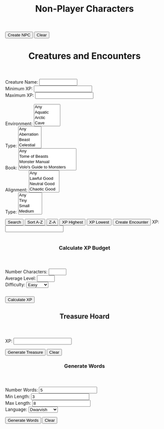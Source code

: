 <!-- Created by Nicole Walter -->
<html>
<head>
<link rel="shortcut icon" type="image/png" href="favicon.png">
<style>
body {
margin-bottom: 200%;
}

input[type=number]{
    width: 70px;
} 

/* Box styles */
.creatureDisplay {
border: none;
padding: 5px;
font: 14 courier-new;
width: 750px;
height: 250px;
overflow: scroll;
}

.npcDisplay {
border: none;
padding: 5px;
font: 14 courier-new;
width: 600px;
height: 300px;
overflow: scroll;
}

.treasureDisplay {
border: none;
padding: 5px;
font: 14 courier-new;
width: 750px;
height: 250px;
overflow: scroll;
}

/* Scrollbar styles */
::-webkit-scrollbar {
width: 5px;
height: 5px;
}

::-webkit-scrollbar-track {
border: 1px solid black;
border-radius: 5px;
}

::-webkit-scrollbar-thumb {
background: black;  
border-radius: 5px;
}

::-webkit-scrollbar-thumb:hover {
background: #88ba1c;  
}
	
table {
  font-family: arial, sans-serif;
  border-collapse: collapse;
  width: 100%;
}

td, th {
  border: 1px solid #dddddd;
  text-align: left;
  padding: 8px;
}

tr:nth-child(even) {
  background-color: #dddddd;
}

.mobileShow { display: none;}
/* Smartphone Portrait and Landscape */
@media only screen
and (min-device-width : 320px)
and (max-device-width : 480px){ .mobileShow { display: inline;}}
	
</style>
</head>
<body>
	
<header>
<h1>Non-Player Characters</h1>
</header>

<form>

</form>
  <button onclick="newNPC()">Create NPC</button>
  <button onclick="clearNPCs()">Clear</button>
  <p class="npcDisplay" id="npcs"></p>
<script>
	
//credit https://github.com/rigoneri/indefinite-article.js
/*
 * indefinite-article.js v1.0.0, 12-18-2011
 * 
 * @author: Rodrigo Neri (@rigoneri)
 * 
 * (The MIT License)
 * 
 * Permission is hereby granted, free of charge, to any person obtaining a copy
 * of this software and associated documentation files (the "Software"), to deal
 * in the Software without restriction, including without limitation the rights
 * to use, copy, modify, merge, publish, distribute, sublicense, and/or sell
 * copies of the Software, and to permit persons to whom the Software is
 * furnished to do so, subject to the following conditions:
 * 
 * The above copyright notice and this permission notice shall be included in
 * all copies or substantial portions of the Software.
 * 
 * THE SOFTWARE IS PROVIDED "AS IS", WITHOUT WARRANTY OF ANY KIND, EXPRESS OR
 * IMPLIED, INCLUDING BUT NOT LIMITED TO THE WARRANTIES OF MERCHANTABILITY,
 * FITNESS FOR A PARTICULAR PURPOSE AND NONINFRINGEMENT. IN NO EVENT SHALL THE
 * AUTHORS OR COPYRIGHT HOLDERS BE LIABLE FOR ANY CLAIM, DAMAGES OR OTHER
 * LIABILITY, WHETHER IN AN ACTION OF CONTRACT, TORT OR OTHERWISE, ARISING FROM,
 * OUT OF OR IN CONNECTION WITH THE SOFTWARE OR THE USE OR OTHER DEALINGS IN
 * THE SOFTWARE. 
 */ 
 function determineArticle(phrase) {
        
    // Getting the first word 
    var match = /\w+/.exec(phrase);
    if (match)
        var word = match[0];
    else
        return "an";
    
    var l_word = word.toLowerCase();
    // Specific start of words that should be preceeded by 'an'
    var alt_cases = ["honest", "hour", "hono"];
    for (var i in alt_cases) {
        if (l_word.indexOf(alt_cases[i]) == 0)
            return "an";
    }
    
    // Single letter word which should be preceeded by 'an'
    if (l_word.length == 1) {
        if ("aedhilmnorsx".indexOf(l_word) >= 0)
            return "an";
        else
            return "a";
    }
    
    // Capital words which should likely be preceeded by 'an'
    if (word.match(/(?!FJO|[HLMNS]Y.|RY[EO]|SQU|(F[LR]?|[HL]|MN?|N|RH?|S[CHKLMNPTVW]?|X(YL)?)[AEIOU])[FHLMNRSX][A-Z]/)) {
        return "an";
    }
    
    // Special cases where a word that begins with a vowel should be preceeded by 'a'
    regexes = [/^e[uw]/, /^onc?e\b/, /^uni([^nmd]|mo)/, /^u[bcfhjkqrst][aeiou]/]
    for (var i in regexes) {
        if (l_word.match(regexes[i]))
            return "a"
    }
    
    // Special capital words (UK, UN)
    if (word.match(/^U[NK][AIEO]/)) {
        return "a";
    }
    else if (word == word.toUpperCase()) {
        if ("aedhilmnorsx".indexOf(l_word[0]) >= 0)
            return "an";
        else 
            return "a";
    }
    
    // Basic method of words that begin with a vowel being preceeded by 'an'
    if ("aeiou".indexOf(l_word[0]) >= 0)
        return "an";
    
    // Instances where y follwed by specific letters is preceeded by 'an'
    if (l_word.match(/^y(b[lor]|cl[ea]|fere|gg|p[ios]|rou|tt)/))
        return "an";
    
    return "a";
}

//credit https://github.com/Edwin-Pratt/js-markov
/*
MIT License

Copyright (c) 2019 Edwin Pratt

Permission is hereby granted, free of charge, to any person obtaining a copy
of this software and associated documentation files (the "Software"), to deal
in the Software without restriction, including without limitation the rights
to use, copy, modify, merge, publish, distribute, sublicense, and/or sell
copies of the Software, and to permit persons to whom the Software is
furnished to do so, subject to the following conditions:

The above copyright notice and this permission notice shall be included in all
copies or substantial portions of the Software.

THE SOFTWARE IS PROVIDED "AS IS", WITHOUT WARRANTY OF ANY KIND, EXPRESS OR
IMPLIED, INCLUDING BUT NOT LIMITED TO THE WARRANTIES OF MERCHANTABILITY,
FITNESS FOR A PARTICULAR PURPOSE AND NONINFRINGEMENT. IN NO EVENT SHALL THE
AUTHORS OR COPYRIGHT HOLDERS BE LIABLE FOR ANY CLAIM, DAMAGES OR OTHER
LIABILITY, WHETHER IN AN ACTION OF CONTRACT, TORT OR OTHERWISE, ARISING FROM,
OUT OF OR IN CONNECTION WITH THE SOFTWARE OR THE USE OR OTHER DEALINGS IN THE
SOFTWARE.
*/
class Markov {
  constructor (type = 'text') {
    // The type of values
    if (type === 'text') {
      this.type = type
    } else if (type === 'numeric') {
      this.type = type
    } else {
      throw new Error(
        'The Markov Chain can only accept the following types: numeric or text'
      )
    }

    // This is an array that will hold all of our states
    this.states = []

    // This is an object which will contain a list of each possible outcome
    this.possibilities = {}

    // This variable holds the order
    this.order = 3

    if (this.type === 'text') {
      // This array will keep track of all the possible ways to start a sentence
      this.start = []
    }
  }

  // Add a single state or states
  addStates (state) {
    if (Array.isArray(state)) {
      this.states = Array.from(state)
    } else {
      this.states.push(state)
    }
  }

  // Clear the Markov Chain completely
  clearChain () {
    this.states = []

    if (this.type === 'text') {
      this.start = []
    }

    this.possibilities = {}
    this.order = 3
  }

  // Clear the states
  clearState () {
    this.states = []

    if (this.type === 'text') {
      this.start = []
    }
  }

  // Clear the possibilities
  clearPossibilities () {
    this.possibilities = {}
  }

  // Get the states
  getStates () {
    return this.states
  }

  // Set the order
  setOrder (order = 3) {
    if (typeof order !== 'number') {
      console.error('Markov.setOrder: Order is not a number. Defaulting to 3.')
      order = 3
    }

    if (order <= 0) {
      console.error(
        'Markov.setOrder: Order is not a positive number. Defaulting to 3.'
      )
    }

    if (this.type === 'numeric') {
      console.warn(
        'The Markov Chain only accepts numerical data. Therefore, the order does not get used.\nThe order may be used by you to simulate an ID for the Markov Chain if required'
      )
    }

    this.order = order
  }

  // Get the order
  getOrder () {
    if (this.type === 'numeric') {
      console.warn(
        'The Markov Chain only accepts numerical data. Therefore, the order does not get used.\nThe order may be used by you to simulate an ID for the Markov Chain if required'
      )
    }

    return this.order
  }

  // Get the whole list of possibilities or a single possibility
  getPossibilities (possibility) {
    if (possibility) {
      if (this.possibilities[possibility] !== undefined) {
        return this.possibilities[possibility]
      } else {
        throw new Error('There is no such possibility called ' + possibility)
      }
    } else {
      return this.possibilities
    }
  }

  // Train the markov chain
  train (order) {
    this.clearPossibilities()

    if (order) {
      this.order = order
    }

    if (this.type === 'text') {
      for (let i = 0; i < this.states.length; i++) {
        this.start.push(this.states[i].substring(0, this.order))

        for (let j = 0; j <= this.states[i].length - this.order; j++) {
          const gram = this.states[i].substring(j, j + this.order)

          if (!this.possibilities[gram]) {
            this.possibilities[gram] = []
          }

          this.possibilities[gram].push(this.states[i].charAt(j + this.order))
        }
      }
    } else if (this.type === 'numeric') {
      for (let i = 0; i < this.states.length; i++) {
        const { state, predictions } = this.states[i]

        if (!this.possibilities[state]) {
          this.possibilities[state] = []
        }

        this.possibilities[state].push(...predictions)
      }
    }
  }

  // Generate output
  generateRandom (chars = 15) {
    if (this.type === 'text') {
      const startingState = this.random(this.start, 'array')
      let result = startingState
      let current = startingState
      let next = ''

      for (let i = 0; i < chars - this.order; i++) {
        next = this.random(this.possibilities[current], 'array')

        if (!next) {
          break
        }

        result += next
        current = result.substring(result.length - this.order, result.length)
      }

      return result
    } else if (this.type === 'numeric') {
      const possibilities = []

      for (let i = 0; i < chars; ++i) {
        const key = this.random(this.possibilities, 'object')

        if (Math.random() < 0.5) {
          possibilities.push(parseInt(key))
        } else {
          possibilities.push(parseInt(this.predict(key)))
        }
      }

      return possibilities
    }
  }

  // Generate a random value
  random (obj, type) {
    if (Array.isArray(obj) && type === 'array') {
      const index = Math.floor(Math.random() * obj.length)

      return obj[index]
    }

    if (typeof obj === 'object' && type === 'object') {
      const keys = Object.keys(obj)
      const index = Math.floor(Math.random() * keys.length)

      return keys[index]
    }
  }

  // Predict outcome - numeric only (might be a TODO)
  predict (value) {
    if (this.type === 'numeric') {
      if (this.possibilities[value]) {
        return this.random(this.possibilities[value], 'array')
      } else {
        console.error('The markov chain could not find a possibility')
      }
    } else {
      throw new Error(
        'The predict function only works with numerical values - for now'
      )
    }
  }

  getType () {
    return this.type
  }

  setType (type = 'text') {
    if (type === 'text' || type === 'numeric') {
      this.clearChain()
      this.type = type
    } else {
      throw new Error('Invalid type: ' + type)
    }
  }
}

function trainMarkovChain(strings){
    
    var splitstrings = [];
    
    for(var i = 0;i < strings.length;i++){
    	splitstrings.push(String(strings[i].split("").join(" ")));
    }
        
    var markov = new Markov();

    // Add some states
    markov.addStates(splitstrings);

    // Train the Markov Chain
    markov.train();

	return markov;    
}
		
function truncateString(str, num) {
	if (str.length <= num) {
 	   return str
  	}
  	return str.slice(0, num);
}

function generateWord(markov, numberwords, proper, maxlen, minlen){

	function generateWord(){
		var word = markov.generateRandom(100).replaceAll(",", "").replaceAll(" ", ""); 
		while(word.length < minlen){
			word += markov.generateRandom(100).replaceAll(",", "").replaceAll(" ", "");
		}
		
		word = truncateString(word, maxlen);

		if(proper){
			word = word.toLowerCase();
			return capitalize(word);
		} else{
			return word;
		}
    }
    
	var output = [];

	if(numberwords == 1){
    	output.push(generateWord());
    } else {
    	for(var j=0;j<numberwords;j++){
        	output.push(generateWord());
        }
    }
    
    return output;
}

var stats = [
    "STR",
    "DEX",
    "CON",
    "INT",
    "WIS",
    "CHA",
    "BEA"
];

function generateStats(){
	var numberstats = returnRandom([1, 2, 3]);
    
    var mystats = Array.from(stats);
    
    var chosenstats = [];
    for(var x=0;x<numberstats;x++){
		var chosenstat = returnRandom(mystats);
        mystats = removeValue(mystats, chosenstat);
        chosenstats.push(chosenstat);
    }
    
    for(var y=0;y<chosenstats.length;y++){
    	var modifier = returnRandom(["+4", "+3", "+2", "+1", "-1", "-2", "-3", "-4"]);
        chosenstats[y] += " " + modifier;
    }
    
    function statOrdinal(stat){
    	if(stat.includes("STR")){
        	return 1;
        }else if(stat.includes("DEX")){
        	return 2;
        }else if(stat.includes("CON")){
        	return 3;
        }else if(stat.includes("INT")){
        	return 4;
        }else if(stat.includes("WIS")){
        	return 5;
        }else if(stat.includes("CHA")){
        	return 6;
        }else if(stat.includes("BEA")){
        	return 7;
        }else{
        	return 0;
        }
    }
    
    var output = chosenstats.sort(function(a, b){return statOrdinal(a) - statOrdinal(b)});
    
    return output.join(" / ");
}

//all global npc variables (global so they are only loaded once) go here
var sexualities = ["Ace", "Straight", "Bisexual","Gay", "Queer"];
var genders = ["Male", "Female"];
var ages = ["Young","Middle-Aged","Old"];
var traits = loadFile("FILES\\NPC\\" + "TRAITS" + ".txt").split("<br>");
var ideals = loadFile("FILES\\NPC\\" + "IDEALS" + ".txt").split("<br>");
var emotions = loadFile("FILES\\NPC\\" + "EMOTIONS" + ".txt").split("<br>");
var locales = loadFile("FILES\\NPC\\" + "LOCALES" + ".txt").split("<br>");
var activities = loadFile("FILES\\NPC\\" + "ACTIVITIES" + ".txt").split("<br>");
var trades = loadFile("FILES\\NPC\\" + "TRADES" + ".txt").split("<br>");
var races = loadFile("FILES\\NPC\\" + "RACES" + ".txt").split("<br>");

//load languages
var lang_raw_human = loadFile("FILES\\NPC\\LANGUAGES\\" + "HUMAN" + ".txt").split("<br>");
var lang_raw_elvish = loadFile("FILES\\NPC\\LANGUAGES\\" + "ELVISH" + ".txt").split("<br>");
var lang_raw_aasimar = loadFile("FILES\\NPC\\LANGUAGES\\" + "AASIMAR" + ".txt").split("<br>");
var lang_raw_beastfolk = loadFile("FILES\\NPC\\LANGUAGES\\" + "BEASTFOLK" + ".txt").split("<br>");
var lang_raw_dragonborn = loadFile("FILES\\NPC\\LANGUAGES\\" + "DRAGONBORN" + ".txt").split("<br>");
var lang_raw_dwarvish = loadFile("FILES\\NPC\\LANGUAGES\\" + "DWARVISH" + ".txt").split("<br>");
var lang_raw_firbolg = loadFile("FILES\\NPC\\LANGUAGES\\" + "FIRBOLG" + ".txt").split("<br>");
var lang_raw_genasi = loadFile("FILES\\NPC\\LANGUAGES\\" + "GENASI" + ".txt").split("<br>");
var lang_raw_gith = loadFile("FILES\\NPC\\LANGUAGES\\" + "GITH" + ".txt").split("<br>");
var lang_raw_gnomish = loadFile("FILES\\NPC\\LANGUAGES\\" + "GNOMISH" + ".txt").split("<br>");
var lang_raw_goblinoid = loadFile("FILES\\NPC\\LANGUAGES\\" + "GOBLINOID" + ".txt").split("<br>");
var lang_raw_goliath = loadFile("FILES\\NPC\\LANGUAGES\\" + "GOLIATH" + ".txt").split("<br>");
var lang_raw_halfling = loadFile("FILES\\NPC\\LANGUAGES\\" + "HALFLING" + ".txt").split("<br>");
var lang_raw_kenku = loadFile("FILES\\NPC\\LANGUAGES\\" + "KENKU" + ".txt").split("<br>");
var lang_raw_kobold = loadFile("FILES\\NPC\\LANGUAGES\\" + "KOBOLD" + ".txt").split("<br>");
var lang_raw_lizardfolk = loadFile("FILES\\NPC\\LANGUAGES\\" + "LIZARDFOLK" + ".txt").split("<br>");
var lang_raw_orcish = loadFile("FILES\\NPC\\LANGUAGES\\" + "ORCISH" + ".txt").split("<br>");
var lang_raw_shifter = loadFile("FILES\\NPC\\LANGUAGES\\" + "SHIFTER" + ".txt").split("<br>");
var lang_raw_tabaxi = loadFile("FILES\\NPC\\LANGUAGES\\" + "TABAXI" + ".txt").split("<br>");
var lang_raw_tiefling = loadFile("FILES\\NPC\\LANGUAGES\\" + "TIEFLING" + ".txt").split("<br>");
var lang_raw_triton = loadFile("FILES\\NPC\\LANGUAGES\\" + "TRITON" + ".txt").split("<br>");
var lang_raw_warforged = loadFile("FILES\\NPC\\LANGUAGES\\" + "WARFORGED" + ".txt").split("<br>");
var lang_raw_yuanti = loadFile("FILES\\NPC\\LANGUAGES\\" + "YUAN TI" + ".txt").split("<br>");


//generate language changes
var lang_human = trainMarkovChain(lang_raw_human);
var lang_elvish = trainMarkovChain(lang_raw_elvish);
var lang_aasimar = trainMarkovChain(lang_raw_aasimar);
var lang_beastfolk = trainMarkovChain(lang_raw_beastfolk);
var lang_dragonborn = trainMarkovChain(lang_raw_dragonborn);
var lang_dwarvish = trainMarkovChain(lang_raw_dwarvish);
var lang_firbolg = trainMarkovChain(lang_raw_firbolg);
var lang_genasi = trainMarkovChain(lang_raw_genasi);
var lang_gith = trainMarkovChain(lang_raw_gith);
var lang_gnomish = trainMarkovChain(lang_raw_gnomish);
var lang_goblinoid = trainMarkovChain(lang_raw_goblinoid);
var lang_goliath = trainMarkovChain(lang_raw_goliath);
var lang_halfling = trainMarkovChain(lang_raw_halfling);
var lang_kenku = trainMarkovChain(lang_raw_kenku);
var lang_kobold = trainMarkovChain(lang_raw_kobold);
var lang_lizardfolk = trainMarkovChain(lang_raw_lizardfolk);
var lang_orcish = trainMarkovChain(lang_raw_orcish);
var lang_shifter = trainMarkovChain(lang_raw_shifter);
var lang_tabaxi = trainMarkovChain(lang_raw_tabaxi);
var lang_tiefling = trainMarkovChain(lang_raw_tiefling);
var lang_triton = trainMarkovChain(lang_raw_triton);
var lang_warforged = trainMarkovChain(lang_raw_warforged);
var lang_yuanti = trainMarkovChain(lang_raw_yuanti);

//determine name by race
function determineName(primaryrace){
	var output = [];
    
	switch(primaryrace){
    	case "Dwarf":
        	output = generateWord(lang_dwarvish, 2, true, 12, 8);
            	break;
	case "Elf":
		output = generateWord(lang_elvish, 4, true, 8, 6);
		break;
	case "Halfling":
		output = generateWord(lang_halfling, 5, true, 6, 2);
		break;
	case "Human":
		output = generateWord(lang_human, 2, true, 8, 3);
		break;
	case "Dragonborn":
		output = generateWord(lang_dragonborn, 1, true, 20, 15);
		break;
	case "Gnome":
		output = generateWord(lang_gnome, 3, true, 8, 6);
		break;
	case "Aasimar":
		output = generateWord(lang_aasimar, 1, true, 25, 5);
		break;
	case "Tiefling":
		output = generateWord(lang_tiefling, 1, true, 25, 5);
		break;
	case "Shifter":
		output = generateWord(lang_shifter, 1, true, 4, 2);
		break;
	case "Gith":
		output = generateWord(lang_gith, 2, true, 25, 5);
		break;
	case "Firbolg":
		output = generateWord(lang_firbolg, 1, true, 12, 10);
		break;
	case "Goliath":
		output = generateWord(lang_goliath, 2, true, 25, 5);
		break;
	case "Kenku":
		output = generateWord(lang_kenku, 1, true, 5, 2);
		break;
	case "Lizardfolk":
		output = generateWord(lang_lizardfolk, 2, true, 20, 5);
		break;
	case "Tabaxi":
		output = generateWord(lang_tabaxi, 2, true, 20, 5);
		break;
	case "Triton":
		output = generateWord(lang_triton, 3, true, 18, 12);
		break;
	case "Goblinoid":
		output = generateWord(lang_goblinoid, 6, true, 4, 2);
		break;
	case "Kobold":
		output = generateWord(lang_kobold, 2, true, 20, 5);
		break;
	case "Yuan Ti":
		output = generateWord(lang_yuanti, 1, true, 30, 5);
		break;
	case "Orc":
		output = generateWord(lang_orcish, 2, true, 20, 5);
		break;
	case "Warforged":
		output = generateWord(lang_warforged, 1, true, 20, 5);
		break;
	case "Beastfolk":
		output = generateWord(lang_beastfolk, 2, true, 20, 5);
		break;
	case "Genasi":
		output = generateWord(lang_genasi, 2, true, 20, 5);
		break;	
    	default:
        	output = generateWord(lang_human, 2, true, 12, 2);
    }
    
    return output.join(" ");
}

function constructNPC(){
	/*
     NPC Design
      /Name
      /Trait /Age /Sexuality /Gender /Race
      /Stats, Values /Ideal, Feels /Emotion
      Born /Locale, grew up /Activity, currently works as a /Trade
    */

	//pick a random trait / age / sexuality / gender
    var trait = returnRandom(traits).toLowerCase();
    var age = returnRandom(ages).toLowerCase();
    var sexuality = returnRandom(sexualities).toLowerCase();
    var gender = returnRandom(genders).toLowerCase();
    
    //pick a random race
	var race = returnRandom(races);
    
    var primaryrace = race.split("-")[0];
    var descriprace = race.split("-")[1];
	
    var name = determineName(primaryrace);

	//generate stats
    var stats = generateStats();
    
    //pick a random ideal / emotion / locale / activity / trade
    var ideal = returnRandom(ideals).toLowerCase();
    var emotion = returnRandom(emotions).toLowerCase();
    var locale = returnRandom(locales);
    var activity = returnRandom(activities);
    var trade = returnRandom(trades).toLowerCase();
    trade = determineArticle(trade) + " " + trade;
	
	return name + "<br>" + trait + " " + age + " " + sexuality + " " + gender + " " + descriprace + "<br>" + "Values " + ideal + " | Feels " + emotion + " | " + stats + "<br>" + "Born " + locale + ", grew up " + activity + ", currently is " + trade + ".";
}

function newNPC(){	
    var output = constructNPC();
    
    var current = document.getElementById("npcs").innerHTML;
    
    document.getElementById("npcs").innerHTML = output + "<br><br>" + current;
}

function clearNPCs(){
	document.getElementById("npcs").innerHTML = "";
}

function removeValue(array, value){
	var output = [];
    
    for(var t=0;t<array.length;t++){
    	if(array[t] == value){
        	//dont keep it	
        }else{
        	output.push(array[t]);
        }
    }
    
    return output;
}

function returnRandom(array){
	return array[Math.floor(Math.random() * array.length)];
}

function capitalize(string){
	return string.charAt(0).toUpperCase() + string.slice(1);
}

function isEmpty(value){
  return (value == null || value.length === 0);
}

function calculateXP() {
  var level = document.getElementById("level").value;
  var numchar = document.getElementById("numchar").value;
  var difficulty = document.getElementById("difficulty").value;
  var xp = "";
  
  function easyXP(){
	switch(level) {
		case "1":
			return (25 * numchar);
			break;
		case "2":
			return (50 * numchar);
			break;
		case "3":
			return (75 * numchar);
			break;
		case "4":
			return (125 * numchar);
			break;
		case "5":
			return (250 * numchar);
			break;
		case "6":
			return (300 * numchar);
			break;
		case "7":
			return (350 * numchar);
			break;
		case "8":
			return (450 * numchar);
			break;
		case "9":
			return (550 * numchar);
			break;
		case "10":
			return (600 * numchar);
			break;
		case "11":
			return (800 * numchar);
			break;
		case "12":
			return (1000 * numchar);
			break;
		case "13":
			return (1100 * numchar);
			break;
		case "14":
			return (1250 * numchar);
			break;
		case "15":
			return (1400 * numchar);
			break;
		case "16":
			return (1600 * numchar);
			break;
		case "17":
			return (2000 * numchar);
			break;
		case "18":
			return (2100 * numchar);
			break;
		case "19":
			return (2400 * numchar);
			break;
		case "20":
			return (2800 * numchar);
			break;
		default: 
			return 0;
	 }
	}
	
	function mediumXP(){
	switch(level) {
		case "1":
			return (50 * numchar);
			break;
		case "2":
			return (100 * numchar);
			break;
		case "3":
			return (150 * numchar);
			break;
		case "4":
			return (250 * numchar);
			break;
		case "5":
			return (500 * numchar);
			break;
		case "6":
			return (600 * numchar);
			break;
		case "7":
			return (750 * numchar);
			break;
		case "8":
			return (900 * numchar);
			break;
		case "9":
			return (1100 * numchar);
			break;
		case "10":
			return (1200 * numchar);
			break;
		case "11":
			return (1600 * numchar);
			break;
		case "12":
			return (2000 * numchar);
			break;
		case "13":
			return (2200 * numchar);
			break;
		case "14":
			return (2500 * numchar);
			break;
		case "15":
			return (2800 * numchar);
			break;
		case "16":
			return (3200 * numchar);
			break;
		case "17":
			return (3900 * numchar);
			break;
		case "18":
			return (4200 * numchar);
			break;
		case "19":
			return (4900 * numchar);
			break;
		case "20":
			return (5700 * numchar);
			break;
		default: 
			return 0;
	 }
	}
	
	function hardXP(){
	switch(level) {
		case "1":
			return (75 * numchar);
			break;
		case "2":
			return (150 * numchar);
			break;
		case "3":
			return (225 * numchar);
			break;
		case "4":
			return (375 * numchar);
			break;
		case "5":
			return (750 * numchar);
			break;
		case "6":
			return (900 * numchar);
			break;
		case "7":
			return (1100 * numchar);
			break;
		case "8":
			return (1400 * numchar);
			break;
		case "9":
			return (1600 * numchar);
			break;
		case "10":
			return (1900 * numchar);
			break;
		case "11":
			return (2400 * numchar);
			break;
		case "12":
			return (3000 * numchar);
			break;
		case "13":
			return (3400 * numchar);
			break;
		case "14":
			return (3800 * numchar);
			break;
		case "15":
			return (4300 * numchar);
			break;
		case "16":
			return (4800 * numchar);
			break;
		case "17":
			return (5900 * numchar);
			break;
		case "18":
			return (6300 * numchar);
			break;
		case "19":
			return (7300 * numchar);
			break;
		case "20":
			return (8500 * numchar);
			break;
		default: 
			return 0;
	 }
	}
	
	function deadlyXP(){
	switch(level) {
		case "1":
			return (100 * numchar);
			break;
		case "2":
			return (200 * numchar);
			break;
		case "3":
			return (400 * numchar);
			break;
		case "4":
			return (500 * numchar);
			break;
		case "5":
			return (1100 * numchar);
			break;
		case "6":
			return (1400 * numchar);
			break;
		case "7":
			return (1700 * numchar);
			break;
		case "8":
			return (2100 * numchar);
			break;
		case "9":
			return (2400 * numchar);
			break;
		case "10":
			return (2800 * numchar);
			break;
		case "11":
			return (3600 * numchar);
			break;
		case "12":
			return (4500 * numchar);
			break;
		case "13":
			return (5100 * numchar);
			break;
		case "14":
			return (5700 * numchar);
			break;
		case "15":
			return (6400 * numchar);
			break;
		case "16":
			return (7200 * numchar);
			break;
		case "17":
			return (8800 * numchar);
			break;
		case "18":
			return (9500 * numchar);
			break;
		case "19":
			return (10900 * numchar);
			break;
		case "20":
			return (12700 * numchar);
			break;
		default: 
			return 0;
	 }
	}
  
  switch(difficulty){
     case "Easy":
        xp = easyXP();
        break;
     case "Medium":
        xp = mediumXP();
        break;
     case "Hard":
     	xp = hardXP();
        break;
     case "Deadly":
     	xp = deadlyXP();
        break;
     default: 
     	xp = 0;
  };
  document.getElementById("xpbudget").innerHTML = xp + " XP";
  document.getElementById("encounterxp").value = xp;
  document.getElementById("treasurexp").value = xp;
}

function loadFile(filePath){
	  var result = null;
	  var xmlhttp = new XMLHttpRequest();
	  xmlhttp.open("GET", filePath, false);
	  xmlhttp.send();
	  if (xmlhttp.status==200) {
		result = xmlhttp.responseText;
	  }
	  result = result.split("/");
	  var output = "";
	  var i;
	  for (i = 0; i < result.length; i++) {
	    var linebreak = "";
	    if(i == result.length-1){
	    	linebreak = "";
	    }else{
	    	linebreak = "<br>";
	    }
	    output += result[i] + linebreak;
	  }
	  return output;
}

function creatureSearch(){
	document.getElementById("totalEncounterXP").innerHTML = "";

	var output = "";
    
    var selectElement = document.getElementById('environment');
	var environments = Array.from(selectElement.selectedOptions).map(option => option.value);
    
    if(environments.length == 0){
    	environments = [
		"Aquatic",
		"Arctic",
		"Cave",
		"Coast",
		"Desert",
		"Dungeon",
		"Forest",
		"Grassland",
		"Mountain",
		"Planar",
		"Ruins",
		"Swamp",
		"Underground",
		"Urban"
		]
   	 }
    
	for (var i = 0; i < environments.length; i++) {
    		var filename = "FILES\\CREATURES\\" + environments[i].toUpperCase() + ".txt";
		output += loadFile(filename).replaceAll("|", " | ");
	}
	
	var deduped = output.split("<br>");
	output = deduped.filter(function(value, index, self) { 
	    return self.indexOf(value) === index;
	});
    
    var tofilter = Array.from(output);
	var filtered = new Array();
    
    for (var j = 0; j < tofilter.length; j++) {
    	var creature = tofilter[j].split(" | ");
        var name = String(creature[0]);
        var size = String(creature[1]);
        var type = String(creature[2]);
        var alignment = String(creature[3]);
        var xp = String(creature[4]);
        var book = String(creature[5]);
        
        var xpint = parseInt(xp.replaceAll(",", ""));
	var typewithoutsubtype = type.split("(")[0];
        var bookwithoutpage = String(book.split("p.")[0]);
        
        if(
        	filterName(name.toLowerCase()) ||
            filterXP(xpint) ||
            filterType(typewithoutsubtype.slice().trim()) ||
            filterBook(bookwithoutpage.slice().trim()) ||
            filterAlignment(alignment.slice().trim()) ||
            filterSize(size.slice().trim()) ||
            isEmpty(name)
        ){
        	continue;
        }
        
        var newcreature = [name, size, type, alignment, xp, book];
        filtered.push(newcreature.join(" | "));
    }
    
    output = filtered;
	document.getElementById("creatures").innerHTML = output.join("<br>");
}

//if filter returns true, we do filter the row
function filterName(name){
	var namefilter = String(document.getElementById("crname").value).slice(0).toLowerCase();
    if (isEmpty(name) || 
    	isEmpty(namefilter) ||
		name.includes(namefilter)        
        ){
    	return false;
    } else {
    	return true;
    }
}

//filter row if minxp is not null && less than xp
//same in reverse for maxxp
function filterXP(xp){
	var minxp = document.getElementById("minxp").value;
    var maxxp = document.getElementById("maxxp").value;
    
    if(!isEmpty(minxp) && minxp > xp) {
    	return true;
    }
    
    if(!isEmpty(maxxp) && maxxp < xp) {
    	return true;
    }
    
	return false;
}

//filter if the typefilters are not null, and the type is not included
function filterType(type){
    var typefilters = Array.from(document.getElementById('creaturetype').selectedOptions).map(({ value }) => value).join(",");
    
    if(!isEmpty(typefilters) && !(typefilters.includes(type))) {
    	return true;
    }
    
    return false;
}

function filterBook(book){
	var bookfilters = Array.from(document.getElementById('book').selectedOptions).map(({ value }) => value).join(",").trim();
    
    if(!isEmpty(bookfilters) && !(bookfilters.includes(book))) {
    	return true;
    }
    
    return false;
}

function filterAlignment(alignment){
	var alignmentfilters = Array.from(document.getElementById('alignment').selectedOptions).map(({ value }) => value).join(",").trim();
    
    if(!isEmpty(alignmentfilters) && !(alignmentfilters.includes(alignment))) {
    	return true;
    }
    
    return false;
}

function filterSize(size){
	var sizefilters = Array.from(document.getElementById('size').selectedOptions).map(({ value }) => value).join(",").trim();
    
    if(!isEmpty(sizefilters) && !(sizefilters.includes(size))) {
    	return true;
    }
    
    return false;
}

function sortAlphabeticallyAscending(){
	var output = document.getElementById("creatures").innerHTML.split("<br>");
    
    output = output.sort();
    
    document.getElementById("creatures").innerHTML = output.join("<br>");
}

function sortAlphabeticallyDescending(){
	var output = document.getElementById("creatures").innerHTML.split("<br>");
    
    output = output.sort().reverse();
    
    document.getElementById("creatures").innerHTML = output.join("<br>");
}

function sortXP(ascending){
	var creatures = document.getElementById("creatures").innerHTML.split("<br>");
    
    var splitapart = [];
    for (var j = 0; j < creatures.length; j++) {
    	var creature = creatures[j].split(" | ");
        splitapart.push(creature);
    }
    
    splitapart = splitapart.sort(function(a, b) {
      return parseInt(a[4].replace(",", "")) - parseInt(b[4].replace(",", ""));
    })
    
    if(!ascending){
    	splitapart = splitapart.reverse();
    }
    
    var output = [];
    for (var j = 0; j < splitapart.length; j++) {
    	var creature = splitapart[j];
        output.push(creature.join(" | "));
    }
        
    document.getElementById("creatures").innerHTML = output.join("<br>");
}

function generateEncounter(){
	creatureSearch();
	var rawcreatures = document.getElementById("creatures").innerHTML.split("<br>");
    
    var splitapart = [];
    for (var j = 0; j < rawcreatures.length; j++) {
    	var creature = rawcreatures[j].split(" | ");
        splitapart.push(creature);
    }
    
    var totalxp = document.getElementById("encounterxp").value;
    
    var currentxp = 0;
    var rawtotalcreaturexp = 0;
    
    var creatures = Array.from(splitapart);
    var encounter = [];
    
    while (totalxp > currentxp){
    	var acceptablecreatures = [];
    
    	for(var i=0;i<creatures.length;i++){
        	var crtr = creatures[i];
            var crtrxp = parseInt(crtr[4].replaceAll(",", ""));
            var remainingxp = totalxp-currentxp;
            var crtrwithinbounds = crtrxp <= remainingxp;
            if(crtrwithinbounds){
            	acceptablecreatures.push(crtr);
            }
        }
        
        var creature = [];
        
        if(acceptablecreatures.length < 1){
        	creature = creatures[Math.floor(Math.random() * creatures.length)]
        } else{
        	creature = acceptablecreatures[Math.floor(Math.random() * acceptablecreatures.length)]
        }
        
        var creaturexp = parseInt(creature[4].replaceAll(",", ""));
        var newsize = 1+(encounter.length);
        var factor = 1;
        
    	if(newsize == 1){
        	factor = 1;
        }else if(newsize == 2){
        	factor = 1.5;
        }else if(newsize >= 3 && newsize <=6){
   			factor = 2;     	
        }else if(newsize >= 7 && newsize <=10){
        	factor = 2.5;
        }else if(newsize >= 11 && newsize <=14){
        	factor = 3;
        }else if(newsize >= 15){
        	factor = 4;
        }else{
        	factor = 1;
        }
        
        rawtotalcreaturexp += creaturexp;
        var updatedxp = factor * rawtotalcreaturexp;
        encounter.push(creature);
        currentxp = updatedxp;
    }
    
    var output = [];
    for (var j = 0; j < encounter.length; j++) {
    	var creature = encounter[j];
        output.push(creature.join(" | "));
    }
    
    document.getElementById("totalEncounterXP").innerHTML = "Total Encounter XP: " + currentxp;
    document.getElementById("treasurexp").value = currentxp;
    document.getElementById("creatures").innerHTML = output.join("<br>");
    generateTreasure();
}

function determineWords(){
	var output = [];
    
    var numwords = document.getElementById("numwords").value;
    var minimumlength = document.getElementById("minlength").value;
    var maximumlength = document.getElementById("maxlength").value;
    var race = document.getElementById("chosenlang").value;
    
	switch(race){
      case "Dwarf":
          output = generateWord(lang_dwarvish, numwords, false, maximumlength, minimumlength);
          break;
      case "Elf":
          output = generateWord(lang_elvish, numwords, false, maximumlength, minimumlength);
          break;
      case "Halfling":
          output = generateWord(lang_halfling, numwords, false, maximumlength, minimumlength);
          break;
      case "Human":
          output = generateWord(lang_human, numwords, false, maximumlength, minimumlength);
          break;
      case "Dragonborn":
          output = generateWord(lang_dragonborn, numwords, false, maximumlength, minimumlength);
          break;
      case "Gnome":
          output = generateWord(lang_gnomish, numwords, false, maximumlength, minimumlength);
          break;
      case "Aasimar":
          output = generateWord(lang_aasimar, numwords, false, maximumlength, minimumlength);
          break;
      case "Tiefling":
          output = generateWord(lang_tiefling, numwords, false, maximumlength, minimumlength);
          break;
      case "Shifter":
          output = generateWord(lang_shifter, numwords, false, maximumlength, minimumlength);
          break;
      case "Gith":
          output = generateWord(lang_gith, numwords, false, maximumlength, minimumlength);
          break;
      case "Firbolg":
          output = generateWord(lang_firbolg, numwords, false, maximumlength, minimumlength);
          break;
      case "Goliath":
          output = generateWord(lang_goliath, numwords, false, maximumlength, minimumlength);
          break;
      case "Kenku":
          output = generateWord(lang_kenku, numwords, false, maximumlength, minimumlength);
          break;
      case "Lizardfolk":
          output = generateWord(lang_lizardfolk, numwords, false, maximumlength, minimumlength);
          break;
      case "Tabaxi":
          output = generateWord(lang_tabaxi, numwords, false, maximumlength, minimumlength);
          break;
      case "Triton":
          output = generateWord(lang_triton, numwords, false, maximumlength, minimumlength);
          break;
      case "Goblinoid":
          output = generateWord(lang_goblinoid, numwords, false, maximumlength, minimumlength);
          break;
      case "Kobold":
          output = generateWord(lang_kobold, numwords, false, maximumlength, minimumlength);
          break;
      case "Yuan Ti":
          output = generateWord(lang_yuanti, numwords, false, maximumlength, minimumlength);
          break;
      case "Orc":
          output = generateWord(lang_orcish, numwords, false, maximumlength, minimumlength);
          break;
      case "Warforged":
          output = generateWord(lang_warforged, numwords, false, maximumlength, minimumlength);
          break;
      case "Beastfolk":
          output = generateWord(lang_beastfolk, numwords, false, maximumlength, minimumlength);
          break;
      case "Genasi":
          output = generateWord(lang_genasi, numwords, false, maximumlength, minimumlength);
          break;	
       default:
          output = "Unable to generate word";
    }
    
    document.getElementById("wordbank").innerHTML = output.join("   ").toLowerCase() + "<br>" + document.getElementById("wordbank").innerHTML;
}

function clearWords(){
	document.getElementById("wordbank").innerHTML = "";
}

function clearTreasure(){
	document.getElementById("treasure").innerHTML = "";
}


//load loot
var gp10 = loadFile("FILES\\LOOT\\" + "10GP" + ".txt").split("<br>");
var gp25 = loadFile("FILES\\LOOT\\" + "25GP" + ".txt").split("<br>");
var gp50 = loadFile("FILES\\LOOT\\" + "50GP" + ".txt").split("<br>");
var gp100 = loadFile("FILES\\LOOT\\" + "100GP" + ".txt").split("<br>");
var gp250 = loadFile("FILES\\LOOT\\" + "250GP" + ".txt").split("<br>");
var gp500 = loadFile("FILES\\LOOT\\" + "500GP" + ".txt").split("<br>");
var gp750 = loadFile("FILES\\LOOT\\" + "750GP" + ".txt").split("<br>");
var gp1000 = loadFile("FILES\\LOOT\\" + "1000GP" + ".txt").split("<br>");
var gp2500 = loadFile("FILES\\LOOT\\" + "2500GP" + ".txt").split("<br>");
var gp5000 = loadFile("FILES\\LOOT\\" + "5000GP" + ".txt").split("<br>");
var gp7500 = loadFile("FILES\\LOOT\\" + "7500GP" + ".txt").split("<br>");

//load magic tables
var tablea = loadFile("FILES\\MAGIC\\" + "TABLEA" + ".txt").split("<br>");
var tableb = loadFile("FILES\\MAGIC\\" + "TABLEB" + ".txt").split("<br>");
var tablec = loadFile("FILES\\MAGIC\\" + "TABLEC" + ".txt").split("<br>");
var tabled = loadFile("FILES\\MAGIC\\" + "TABLED" + ".txt").split("<br>");
var tablee = loadFile("FILES\\MAGIC\\" + "TABLEE" + ".txt").split("<br>");
var tablef = loadFile("FILES\\MAGIC\\" + "TABLEF" + ".txt").split("<br>");
var tableg = loadFile("FILES\\MAGIC\\" + "TABLEG" + ".txt").split("<br>");
var tableh = loadFile("FILES\\MAGIC\\" + "TABLEH" + ".txt").split("<br>");
var tablei = loadFile("FILES\\MAGIC\\" + "TABLEI" + ".txt").split("<br>");

//load custom items
var netlibram = loadFile("FILES\\MAGIC\\" + "NETLIBRAMOFRANDOMMAGICALEFFECTS" + ".txt").split("<br>");
var blessings = loadFile("FILES\\CUSTOM ITEMS\\" + "BLESSINGS AND CHARMS" + ".txt").split("<br>");
var boons = loadFile("FILES\\CUSTOM ITEMS\\" + "BOONS" + ".txt").split("<br>");
var longtermmadness = loadFile("FILES\\CUSTOM ITEMS\\" + "LONG TERM MADNESS" + ".txt").split("<br>");
var majorbene = loadFile("FILES\\CUSTOM ITEMS\\" + "MAJOR BENE" + ".txt").split("<br>");
var majordetr = loadFile("FILES\\CUSTOM ITEMS\\" + "MAJOR DETR" + ".txt").split("<br>");
var minorbene = loadFile("FILES\\CUSTOM ITEMS\\" + "MINOR BENE" + ".txt").split("<br>");
var minordetr = loadFile("FILES\\CUSTOM ITEMS\\" + "MINOR DETR" + ".txt").split("<br>");
var minorprop = loadFile("FILES\\CUSTOM ITEMS\\" + "MINOR PROPERTIES" + ".txt").split("<br>");
var quirks = loadFile("FILES\\CUSTOM ITEMS\\" + "QUIRKS" + ".txt").split("<br>");
var shorttermmadness = loadFile("FILES\\CUSTOM ITEMS\\" + "SHORT TERM MADNESS" + ".txt").split("<br>");

function breakTab(){
	return "<br>&emsp;&emsp;";
}

/*
PL1:	- adjective/noun + random magical effect
PL2:	- minor beneficial / minor detrimental
PL3:	- major beneficial / major detrimental 
PL4:	- blessing charm or a boon / madness or sentience
*/
function generatePL1(){
	return returnRandom(quirks) + " " + returnRandom(minorprop).toLowerCase() + " with the effect of:" + breakTab() + returnRandom(netlibram);
}

function generatePL2(){
	return "An item with the following effects:" + breakTab() + returnRandom(minorbene) + breakTab() + returnRandom(minordetr);
}

function generatePL3(){
	return "An item with the following effects:" + breakTab() + returnRandom(majorbene) + breakTab() + returnRandom(majordetr);
}

function generatePL4(){
	var item = "An item with the following effects:" + breakTab() + returnRandom(returnRandom([blessings, boons])) + breakTab() + returnRandom(returnRandom([shorttermmadness, longtermmadness]));
	
	switch(generateNumber(1, 4)){
		case 1:
			item += breakTab() + "It is sentient, but can only communicate emotion. Roll an NPC to see who it used to be.";
			break;
		case 2:
			item += breakTab() + "It is sentient, but can only communicate telepathically. Roll an NPC to see who it used to be.";
			break;
		case 3:
			item += breakTab() + "It is sentient, but can only communicate through speech. Roll an NPC to see who it used to be.";
			break;
		default:
			break;
	}
	
	return item;
}

function customMagicItem(pl){
	var output = "";
	//based on pl, fork into one of four different case
	switch (pl){
		case 1:
			output = generatePL1();
			break;
		case 2:
			output = generatePL2();
			break;
		case 3:
			output = generatePL3();
			break;
		case 4:
			output = generatePL4();
			break;
		default:
			output = "Item unable to be generated";	
	}
	//generate a name
	
	return output;
}

function generateFirstBracketTreasure(){
	var goodies = [];
	
	var rarenum = generateNumber(0,1);
	var unrarenum = generateNumber(0,1);
	var uncommonnum = generateNumber(1, 2);
	var commonnum = generateNumber(1, 2);
	
	var rareset = gp100;
	var unrareset = gp50;
	var uncommonset = gp25;
	var commonset = gp10;
	
	if(rarenum == 1){
		goodies.push(returnRandom(rareset));
	}
	
	if(unrarenum == 1){
		goodies.push(returnRandom(unrareset));
	}
	
	for(var x=0;x<uncommonnum;x++){
		goodies.push(returnRandom(uncommonset));
	}
	
	for(var y=0;y<commonnum;y++){
		goodies.push(returnRandom(commonset));
	}
	
	var itemset = tablea.concat(tableb).concat(tablec);
	var isCustom = generateNumber(0, 1);
	
	if(isCustom == 1){
		goodies.push(customMagicItem(1));
	}else {
		goodies.push(returnRandom(itemset));
	}
	
	return goodies;	
}

function generateSecondBracketTreasure(){
	var goodies = [];
	
	var rarenum = generateNumber(0,1);
	var unrarenum = generateNumber(0,1);
	var uncommonnum = generateNumber(1, 2);
	var commonnum = generateNumber(1, 2);
	
	var rareset = gp500;
	var unrareset = gp250;
	var uncommonset = gp100;
	var commonset = gp50;
	
	if(rarenum == 1){
		goodies.push(returnRandom(rareset));
	}
	
	if(unrarenum == 1){
		goodies.push(returnRandom(unrareset));
	}
	
	for(var x=0;x<uncommonnum;x++){
		goodies.push(returnRandom(uncommonset));
	}
	
	for(var y=0;y<commonnum;y++){
		goodies.push(returnRandom(commonset));
	}
	
	goodies.push(returnRandom(tablea.concat(tableb).concat(tablec)));
	
	var itemset = tablec.concat(tabled).concat(tablee).concat(tablef);
	var isCustom = generateNumber(0, 1);
	
	if(isCustom == 1){
		goodies.push(customMagicItem(2));
	}else {
		goodies.push(returnRandom(itemset));
	}
	
	return goodies;	
}

function generateThirdBracketTreasure(){
	var goodies = [];
	
	var rarenum = generateNumber(0,1);
	var unrarenum = generateNumber(0,1);
	var uncommonnum = generateNumber(1, 2);
	var commonnum = generateNumber(1, 2);
	
	var rareset = gp1000;
	var unrareset = gp750;
	var uncommonset = gp500;
	var commonset = gp250;
	
	if(rarenum == 1){
		goodies.push(returnRandom(rareset));
	}
	
	if(unrarenum == 1){
		goodies.push(returnRandom(unrareset));
	}
	
	for(var x=0;x<uncommonnum;x++){
		goodies.push(returnRandom(uncommonset));
	}
	
	for(var y=0;y<commonnum;y++){
		goodies.push(returnRandom(commonset));
	}
	
	var combinedset = tablea.concat(tableb).concat(tablec).concat(tabled).concat(tablee).concat(tablef);
	goodies.push(returnRandom(combinedset));
	goodies.push(returnRandom(combinedset));
	
	var itemset = tablef.concat(tableg);
	var isCustom = generateNumber(0, 1);
	
	if(isCustom == 1){
		goodies.push(customMagicItem(3));
	}else {
		goodies.push(returnRandom(itemset));
	}
	
	return goodies;	
}

function generateFourthBracketTreasure(){
	var goodies = [];
	
	var rarenum = generateNumber(0,1);
	var unrarenum = generateNumber(0,1);
	var uncommonnum = generateNumber(1, 2);
	var commonnum = generateNumber(1, 2);
	
	var rareset = gp7500;
	var unrareset = gp5000;
	var uncommonset = gp2500;
	var commonset = gp1000;
	
	if(rarenum == 1){
		goodies.push(returnRandom(rareset));
	}
	
	if(unrarenum == 1){
		goodies.push(returnRandom(unrareset));
	}
	
	for(var x=0;x<uncommonnum;x++){
		goodies.push(returnRandom(uncommonset));
	}
	
	for(var y=0;y<commonnum;y++){
		goodies.push(returnRandom(commonset));
	}
	
	var combinedset = tablea.concat(tableb).concat(tablec).concat(tabled).concat(tablee).concat(tablef).concat(tableg);
	goodies.push(returnRandom(combinedset));
	goodies.push(returnRandom(combinedset));
	goodies.push(returnRandom(combinedset));
	
	var itemset = tableh.concat(tablei);
	var isCustom = generateNumber(0, 1);
	
	if(isCustom == 1){
		goodies.push(customMagicItem(4));
	}else {
		goodies.push(returnRandom(itemset));
	}
	
	return goodies;	
}

function generateTreasure(){
	var output = [];
	
	switch(determineBracket()){
		case 1:
			output = generateFirstBracketTreasure();
			break;
		case 2:
			output = generateSecondBracketTreasure();
			break;
		case 3:
			output = generateThirdBracketTreasure();
			break;
		case 4:
			output = generateFourthBracketTreasure();
			break;
		default: 
			output = ["Error!", "You must first set an XP value."];
	}
	
	document.getElementById("treasure").innerHTML = output.join("<br>") + "<br><br>" + document.getElementById("treasure").innerHTML;
}

function determineBracket(){
	var xp = document.getElementById("treasurexp").value;
	if(xp <= 1100){
		return 1;
	}else if(xp <= 5900){
		return 2;
	}else if(xp <= 15000){
		return 3;
	}else{
		return 4;
	}
}

function generateNumber(min, max) { 
    return Math.floor(Math.random() * ((max+1) - min) + min);
}

</script>
<header>
<h1>Creatures and Encounters</h1>
</header>
<form>
	<label for="crname">Creature Name:</label>
	<input type="text" id="crname" name="crname" value="" size="12">
	<br class="mobileShow">
    	<label for="minxp">Minimum XP:</label>
	<input type="number" id="minxp" name="minxp" min="0" size="4">
	<br class="mobileShow">
    	<label for="maxxp">Maximum XP:</label>
	<input type="number" id="maxxp" name="maxxp" size="4">
	<br><br>
	<label for="environment" class="mobileShow">Environment:</label>
	<select name="environment" id="environment" multiple>
	<option value="">Any</option>
    <option value="Aquatic">Aquatic</option>
	<option value="Arctic">Arctic</option>
	<option value="Cave">Cave</option>
	<option value="Coast">Coast</option>
	<option value="Desert">Desert</option>
	<option value="Forest">Forest</option>
	<option value="Grassland">Grassland</option>
	<option value="Mountain">Mountain</option>
	<option value="Planar">Planar</option>
	<option value="Ruins">Ruins</option>
	<option value="Swamp">Swamp</option>
	<option value="Underground">Underground</option>
	<option value="Urban">Urban</option>
	</select>
	<br class="mobileShow">
	<label for="creatureType" class="mobileShow">Type:</label>
	<select name="creaturetype" id="creaturetype" multiple>
	<option value="">Any</option>
    <option value="Aberration">Aberration</option>
	<option value="Beast">Beast</option>
	<option value="Celestial">Celestial</option>
	<option value="Construct">Construct</option>
	<option value="Dragon">Dragon</option>
	<option value="Elemental">Elemental</option>
	<option value="Fey">Fey</option>
	<option value="Fiend">Fiend</option>
	<option value="Giant">Giant</option>
	<option value="Humanoid">Humanoid</option>
	<option value="Monstrosity">Monstrosity</option>
	<option value="Ooze">Ooze</option>
	<option value="Plant">Plant</option>
	<option value="Undead">Undead</option>
	</select>
	<br class="mobileShow">
	<label for="book" class="mobileShow">Book:</label>
	<select name="book" id="book" multiple>
	<option value="">Any</option>
    <option value="Tome of Beasts">Tome of Beasts</option>
	<option value="Monster Manual">Monster Manual</option>
	<option value="Volo's Guide to Monsters">Volo's Guide to Monsters</option>
	<option value="Mordenkainen's Tome of Foes">Mordenkainen's Tome of Foes</option>
	</select>
	<br class="mobileShow">
	<label for="alignment" class="mobileShow">Alignment:</label>
    <select name="Alignment" id="alignment" multiple>
	<option value="">Any</option>
    <option value="lawful good">Lawful Good</option>
    <option value="neutral good">Neutral Good</option>
    <option value="chaotic good">Chaotic Good</option>
    <option value="lawful neutral">Lawful Neutral</option>
    <option value="neutral">Neutral</option>
    <option value="chaotic neutral">Chaotic Neutral</option>
    <option value="lawful evil">Lawful Evil</option>
    <option value="neutral evil">Neutral Evil</option>
    <option value="chaotic evil">Chaotic Evil</option>
    <option value="unaligned">Unaligned</option>
	</select>
	<br class="size">
	<label for="creatureType" class="size">Type:</label>
    <select name="Size" id="size" multiple>
    <option value="">Any</option>
	<option value="Tiny">Tiny</option>
    <option value="Small">Small</option>
    <option value="Medium">Medium</option>
    <option value="Large">Large</option>
    <option value="Huge">Huge</option>
	<option value="Gargantuan">Gargantuan</option>
	</select>
</form>
<button onclick="creatureSearch()">Search</button>
<button onclick="sortAlphabeticallyAscending()">Sort A-Z</button>
<button onclick="sortAlphabeticallyDescending()">Z-A</button>
<button onclick="sortXP(false)">XP Highest</button>
<button onclick="sortXP(true)">XP Lowest</button>
<button onclick="generateEncounter()">Create Encounter</button>
<label for="encounterxp">XP:</label>
<input type="number" id="encounterxp" name="encounterxp" min="0" size="2">
<br><br>
<p id="totalEncounterXP"></p>
<p class="creatureDisplay" id="creatures"></p>

<header>
<h3>Calculate XP Budget</h3>
</header>
<form>
  <label for="numchar">Number Characters:</label>
  <input type="number" id="numchar" name="numchar" value="" min=1 max=99>
  <br class="mobileShow">
  <label for="level">Average Level:</label>
  <input type="number" id="level" name="level" value="" min=1 max=20>
  <br class="mobileShow">
  <label for="difficulty">Difficulty:</label>
  <select name="difficulty" id="difficulty">
  <option value="Easy">Easy</option>
  <option value="Medium">Medium</option>
  <option value="Hard">Hard</option>
  <option value="Deadly">Deadly</option>
  </select>  
  <br class="mobileShow">
</form>
  <button onclick="calculateXP()">Calculate XP</button>
  <p style="display:inline-block" id="xpbudget"></p>

<header>
<h2>Treasure Hoard</h2>
</header>
<form>
  <label for="treasurexp">XP:</label>
  <input type="number" id="treasurexp" name="treasurexp" value="" min=0>
</form>
  <button onclick="generateTreasure()">Generate Treasure</button>
  <button onclick="clearTreasure()">Clear</button>
  <p class="treasureDisplay" id="treasure"></p>

<header>
<h3>Generate Words</h3>
</header>
<form>
  <label for="numwords">Number Words:</label>
  <input type="number" id="numwords" name="numwords" value="5" min=1 size="2">
  <br class="mobileShow">
  <label for="minlength">Min Length:</label>
  <input type="number" id="minlength" name="minlength" value="3" min=1 size="2">
  <br class="mobileShow">
  <label for="maxlength">Max Length:</label>
  <input type="number" id="maxlength" name="maxlength" value="8" min=3 size="2">
  <br class="mobileShow">
  <label for="chosenlang">Language:</label>
  <select name="chosenlang" id="chosenlang">
  <option value="Dwarf">Dwarvish</option>
  <option value="Elf">Elvish</option>
  <option value="Halfling">Halfling</option>
  <option value="Human">Human</option>
  <option value="Dragonborn">Dragonborn</option>
  <option value="Gnome">Gnome</option>
  <option value="Aasimar">Aasimar</option>
  <option value="Tiefling">Tiefling</option>
  <option value="Shifter">Shifter</option>
  <option value="Gith">Gith</option>
  <option value="Firbolg">Firbolg</option>
  <option value="Goliath">Goliath</option>
  <option value="Kenku">Kenku</option>
  <option value="Lizardfolk">Lizardfolk</option>
  <option value="Tabaxi">Tabaxi</option>
  <option value="Triton">Triton</option>
  <option value="Goblinoid">Goblinoid</option>
  <option value="Kobold">Kobold</option>
  <option value="Yuan Ti">Yuan Ti</option>
  <option value="Orc">Orcish</option>
  <option value="Warforged">Warforged</option>
  <option value="Beastfolk">Beastfolk</option>
  <option value="Genasi">Genasi</option>
  </select>
	<br>
</form>
  <button onclick="determineWords()">Generate Words</button>
  <button onclick="clearWords()">Clear</button>
  <p id="wordbank"></p>


</body>
</html>
